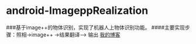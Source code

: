 ﻿# android-ImageppRealization
###基于image++的物体识别，实现了机器人上物体识别功能。
####主要实现步骤：照相->image++ ->结果翻译--> 输出
[我的博客](http://blog.csdn.net/adzcsx2)